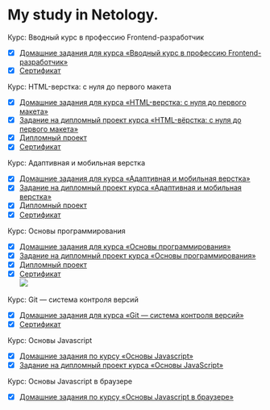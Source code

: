 # My study in Netology.
Курс: Вводный курс в профессию Frontend-разработчик
- [x] [Домашние задания для курса «Вводный курс в профессию Frontend-разработчик»](https://github.com/netology-code/wm-homeworks)  
- [x] [Сертификат](https://drive.google.com/file/d/1Fj6k0nXJ5b92bXwGw6ms_nbnc-eKMyFo/view?usp=sharing)

Курс: HTML-верстка: с нуля до первого макета
- [x] [Домашние задания для курса «HTML-верстка: с нуля до первого макета»](https://github.com/a-naraikin/netology_html-2-homeworks)  
- [x] [Задание на дипломный проект курса «HTML-вёрстка: с нуля до первого макета»](https://github.com/a-naraikin/netology_html-2-diploma)  
- [x] [Дипломный проект](https://codepen.io/N-Anna/pen/PoPweYd)
- [x] [Сертификат](https://drive.google.com/file/d/1J2oM2Osquxu0yvIk03fDWbp8ZZW9b3E8/view)

Курс: Адаптивная и мобильная верстка
- [x] [Домашние задания для курса «Адаптивная и мобильная верстка»](https://github.com/a-naraikin/netology_mq-homeworks)  
- [x] [Задание на дипломный проект курса «Адаптивная и мобильная верстка»](https://github.com/a-naraikin/netology_mq-diploma)  
- [x] [Дипломный проект](https://a-naraikin.github.io/netology_mq-diploma/)
- [x] [Сертификат](https://drive.google.com/file/d/1mdKf7JP8XBK6wuRsRg5OIJ59YzK4Qa9J/view)

Курс: Основы программирования
- [x] [Домашние задания для курса «Основы программирования»](https://github.com/a-naraikin/netology_pb-homeworks)  
- [x] [Задание на дипломный проект курса «Основы программирования»](https://github.com/a-naraikin/netology_pb-diplom)  
- [x] [Дипломный проект](https://codepen.io/N-Anna/pen/jOVjpxG)
- [x] [Сертификат](https://drive.google.com/file/d/11IV-o33wg1xNHV4uYbHFplIjUQiJw5ji/view)  
![](https://github.com/a-naraikin/netology_pb-diplom/blob/master/tictactoe.png)

Курс: Git — система контроля версий
- [x] [Домашние задания для курса «Git — система контроля версий»](https://github.com/a-naraikin/netology_git-homeworks) 
- [x] [Сертификат](https://drive.google.com/file/d/1mYxqu4AxVCpcH4dmp0GXa7qCc4YqcuHS/view)

Курс: Основы Javascript
- [x] [Домашние задания по курсу «Основы Javascript»](https://github.com/a-naraikin/netology_bjs-homeworks)  
- [x] [Задание на дипломный проект курса «Основы JavaScript»](https://github.com/a-naraikin/netology_bjs-diplom)

Курс: Основы Javascript в браузере
- [x] [Домашние задания по курсу «Основы Javascript в браузере»](https://github.com/a-naraikin/netology_bhj-homeworks)  
